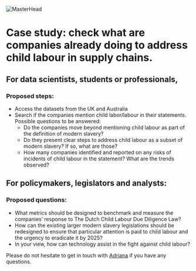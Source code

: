 
![MasterHead](https://cdn.dribbble.com/users/1200484/screenshots/3551681/media/ccc41bc0bba4aa1af6b4939f9872610c.jpg?compress=1&resize=800x600&vertical=top)


# Case study: check what are companies already doing to address child labour in supply chains.

## For data scientists, students or professionals,
 ### Proposed steps:
- Access the datasets from the UK and Australia
- Search if the companies mention child labor/labour in their statements. Possible questions to be answered:
  - Do the companies move beyond mentioning child labour as part of the definition of modern slavery?
  - Do they present clear steps to address child labour as a subset of modern slavery? If so, what are those? 
  - How many companies identified and reported on any risks of incidents of child labour in the statement? What are the trends observed?
## For policymakers, legislators and analysts:
 ### Proposed questions: 
- What metrics should be designed to benchmark and measure the companies’ response to The Dutch Child Labour Due Diligence Law?
- How can the existing larger modern slavery legislations should be redesigned to ensure that particular attention is paid to child labour and the urgency to eradicate it by 2025?
- In your view, how can technology assist in the fight against child labour?


Please do not hesitate to get in touch with [Adriana](adriana.bora@thefuturesociety.org) if you have any questions.

